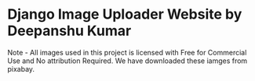 # Django Image Uploader Website by Deepanshu Kumar

Note - All images used in this project is licensed with Free for Commercial Use and No attribution Required. We have downloaded these iamges from pixabay. 
 
